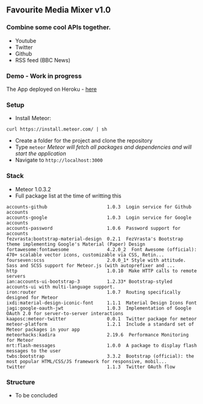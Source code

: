 ## Favourite Media Mixer v1.0

### Combine some cool APIs together.
- Youtube
- Twitter
- Github
- RSS feed (BBC News)

### Demo - Work in progress
The App deployed on Heroku - [here](http://favmediamixer.herokuapp.com)

### Setup
- Install Meteor:
```
curl https://install.meteor.com/ | sh
```
- Create a folder for the project and clone the repository
- Type `meteor`
_Meteor will fetch all packages and dependencies and will start the application_ 
- Navigate to `http://localhost:3000`

### Stack
- Meteor 1.0.3.2
- Full package list at the time of writting this
```
accounts-github                      1.0.3  Login service for Github accounts
accounts-google                      1.0.3  Login service for Google accounts
accounts-password                    1.0.6  Password support for accounts
fezvrasta:bootstrap-material-design  0.2.1  FezVrasta's Bootstrap theme implementing Google's Material (Paper) Design
fortawesome:fontawesome              4.2.0_2  Font Awesome (official): 470+ scalable vector icons, customizable via CSS, Retin...
fourseven:scss                       2.0.0_1* Style with attitude. Sass and SCSS support for Meteor.js (with autoprefixer and ...
http                                 1.0.10  Make HTTP calls to remote servers
ian:accounts-ui-bootstrap-3          1.2.33* Bootstrap-styled accounts-ui with multi-language support.
iron:router                          1.0.7  Routing specifically designed for Meteor
ixdi:material-design-iconic-font     1.1.1  Material Design Icons Font
jagi:google-oauth-jwt                1.0.3  Implementation of Google OAuth 2.0 for server-to-server interactions
kaaposc:meteor-twitter               0.0.1  Twitter package for meteor
meteor-platform                      1.2.1  Include a standard set of Meteor packages in your app
meteorhacks:kadira                   2.19.6  Performance Monitoring for Meteor
mrt:flash-messages                   1.0.0  A package to display flash messages to the user
twbs:bootstrap                       3.3.2  Bootstrap (official): the most popular HTML/CSS/JS framework for responsive, mobil...
twitter                              1.1.3  Twitter OAuth flow
```
### Structure
- To be concluded 
